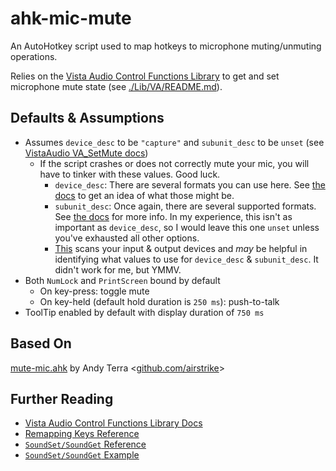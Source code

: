 # ahk-mic-mute
An AutoHotkey script used to map hotkeys to microphone muting/unmuting operations.

Relies on the [Vista Audio Control Functions Library](https://github.com/ahkscript/VistaAudio) to get and set microphone mute state (see [./Lib/VA/README.md](https://github.com/ThickPropheT/ahk-mic-mute/tree/59cc8767a8a1bd7e69b89cc94731714d1b3cb076/Lib/VA)).

## Defaults & Assumptions
- Assumes `device_desc` to be `"capture"` and `subunit_desc` to be `unset` (see [VistaAudio VA_SetMute docs](https://ahkscript.github.io/VistaAudio/#VA_SetMute))
	- If the script crashes or does not correctly mute your mic, you will have to tinker with these values. Good luck.
 		- `device_desc`: There are several formats you can use here. See [the docs](https://ahkscript.github.io/VistaAudio/#VA_GetDevice) to get an idea of what those might be.
   		- `subunit_desc`: Once again, there are several supported formats. See [the docs](https://ahkscript.github.io/VistaAudio/#VA_FindSubunit) for more info. In my experience, this isn't as important as `device_desc`, so I would leave this one `unset` unless you've exhausted all other options.
  		- [This](https://www.autohotkey.com/docs/v1/lib/SoundSet.htm#Soundcard) scans your input & output devices and _may_ be helpful in identifying what values to use for `device_desc` & `subunit_desc`. It didn't work for me, but YMMV.
- Both `NumLock` and `PrintScreen` bound by default
	- On key-press: toggle mute
	- On key-held (default hold duration is `250 ms`): push-to-talk
- ToolTip enabled by default with display duration of `750 ms`

## Based On
[mute-mic.ahk](https://gist.github.com/airstrike/5cb66c97a288efdb578a) by Andy Terra <[github.com/airstrike](github.com/airstrike)>

## Further Reading
- [Vista Audio Control Functions Library Docs](https://ahkscript.github.io/VistaAudio/)
- [Remapping Keys Reference](https://www.autohotkey.com/docs/v2/misc/Remap.htm)
- [`SoundSet/SoundGet` Reference](https://www.autohotkey.com/docs/commands/SoundSet.htm)
- [`SoundSet/SoundGet` Example](https://www.reddit.com/r/AutoHotkey/comments/uiyfz8/toggle_mute_script_help/)
